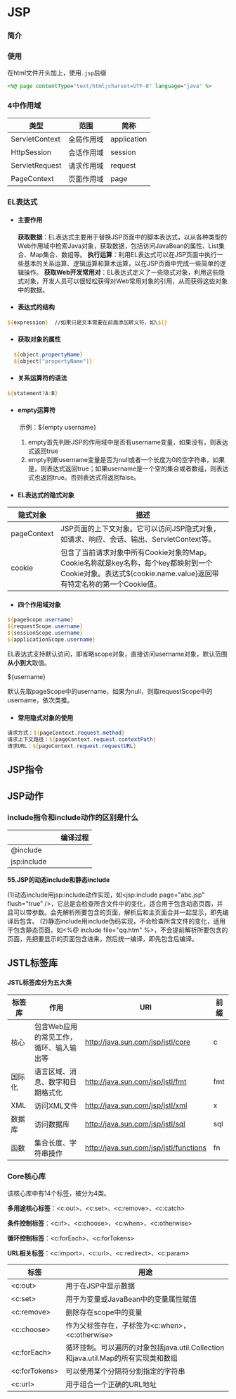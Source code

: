 # JSP

### 简介





### 使用

在html文件开头加上，使用`.jsp`后缀

```jsp
<%@ page contentType="text/html;charset=UTF-8" language="java" %>
```



### 4中作用域

| 类型           | 范围       | 简称        |
| -------------- | ---------- | ----------- |
| ServletContext | 全局作用域 | application |
| HttpSession    | 会话作用域 | session     |
| ServletRequest | 请求作用域 | request     |
| PageContext    | 页面作用域 | page        |



### EL表达式

- #### 主要作用
  
  **获取数据**：EL表达式主要用于替换JSP页面中的脚本表达式，以从各种类型的Web作用域中检索Java对象，获取数据，包括访问JavaBean的属性、List集合、Map集合、数组等。
  **执行运算**：利用EL表达式可以在JSP页面中执行一些基本的关系运算、逻辑运算和算术运算，以在JSP页面中完成一些简单的逻辑操作。
**获取Web开发常用对**：EL表达式定义了一些隐式对象，利用这些隐式对象，开发人员可以很轻松获得对Web常用对象的引用，从而获得这些对象中的数据。
  

  
- #### 表达式的结构

```jsp
${expression}  //如果只是文本需要在前面添加转义符，如\${}
```



- #### 获取对象的属性

```jsp
  ${object.propertyName}
  ${object["propertyName"]}
```



- #### 关系运算符的语法

```jsp
${statement?A:B}
```



- #### empty运算符

  ​	示例：${empty username}

  1. empty首先判断JSP的作用域中是否有username变量，如果没有，则表达式返回true
  2. empty判断username变量是否为null或者一个长度为0的空字符串，如果是，则表达式返回true；如果username是一个空的集合或者数组，则表达式也返回true。否则表达式将返回false。

- #### EL表达式的隐式对象

| 隐式对象    | 描述                                                         |
| ----------- | ------------------------------------------------------------ |
| pageContext | JSP页面的上下文对象。它可以访问JSP隐式对象，如请求、响应、会话、输出、ServletContext等。 |
| cookie      | 包含了当前请求对象中所有Cookie对象的Map。Cookie名称就是key名称，每个key都映射到一个Cookie对象。表达式${cookie.name.value}返回带有特定名称的第一个Cookie值。 |


- #### 四个作用域对象

```jsp
${pageScope.username}
${requestScope.username}
${sessionScope.username}
${applicationScope.username}
```

EL表达式支持默认访问，即省略scope对象，直接访问username对象，默认范围**从小到大**取值。

${username}

默认先取pageScope中的username，如果为null，则取requestScope中的username，依次类推。

- #### 常用隐式对象的使用

```jsp
请求方式：${pageContext.request.method}
请求上下文路径：${pageContext.request.contextPath}
请求URL：${pageContext.request.requestURL}
```



## JSP指令



## JSP动作



### include指令和include动作的区别是什么

|             |      | 编译过程 |
| ----------- | ---- | -------- |
| @include    |      |          |
| jsp:include |      |          |

**55.JSP的动态include和静态include**

(1)动态include用jsp:include动作实现，如<jsp:include page="abc.jsp" flush="true" />，它总是会检查所含文件中的变化，适合用于包含动态页面，并且可以带参数。会先解析所要包含的页面，解析后和主页面合并一起显示，即先编译后包含。
(2)静态include用include伪码实现，不会检查所含文件的变化，适用于包含静态页面，如<%@
include file="qq.htm" %>，不会提前解析所要包含的页面，先把要显示的页面包含进来，然后统一编译，即先包含后编译。

## JSTL标签库

#### JSTL标签库分为五大类

| 标签库 | 作用                                    | URI                                    | 前缀 |
| ------ | --------------------------------------- | -------------------------------------- | ---- |
| 核心   | 包含Web应用的常见工作，循环、输入输出等 | http://java.sun.com/jsp/jstl/core      | c    |
| 国际化 | 语言区域、消息、数字和日期格式化        | http://java.sun.com/jsp/jstl/fmt       | fmt  |
| XML    | 访问XML文件                             | http://java.sun.com/jsp/jstl/xml       | x    |
| 数据库 | 访问数据库                              | http://java.sun.com/jsp/jstl/sql       | sql  |
| 函数   | 集合长度、字符串操作                    | http://java.sun.com/jsp/jstl/functions | fn   |

### Core核心库

该核心库中有14个标签，被分为4类。

**多用途核心标签**：\<c:out>、\<c:set>、\<c:remove>、\<c:catch>

**条件控制标签**：\<c:if>、\<c:choose>、\<c:when>、\<c:otherwise>

**循环控制标签**：\<c:forEach>、\<c:forTokens>

**URL相关标签**：\<c:import>、\<c:url>、\<c:redirect>、\<c:param>

| 标签           | 用途                                                         |
| -------------- | ------------------------------------------------------------ |
| \<c:out>       | 用于在JSP中显示数据                                          |
| \<c:set>       | 用于为变量或JavaBean中的变量属性赋值                         |
| \<c:remove>    | 删除存在scope中的变量                                        |
| \<c:choose>    | 作为父标签存在，子标签为\<c:when>，\<c:otherwise>            |
| \<c:forEach>   | 循环控制。可以遍历的对象包括java.util.Collection和java.util.Map的所有实现类和数组 |
| \<c:forTokens> | 可以使用某个分隔符分割指定的字符串                           |
| \<c:url>       | 用于组合一个正确的URL地址                                    |
